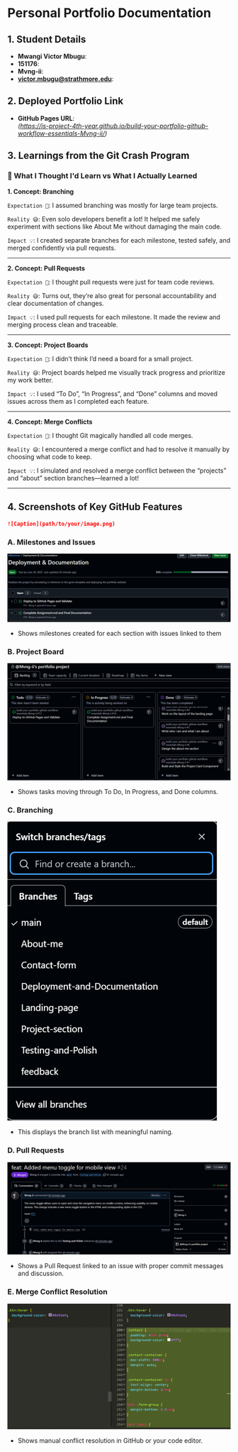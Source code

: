 # Personal Portfolio Documentation

## 1. Student Details

- **Mwangi Victor Mbugu**:
- **151176**:
- **Mvng-ii**:
- **victor.mbugu@strathmore.edu**:

## 2. Deployed Portfolio Link

- **GitHub Pages URL**:  
  _(https://is-project-4th-year.github.io/build-your-portfolio-github-workflow-essentials-Mvng-ii/)_


## 3. Learnings from the Git Crash Program

### **🧠 What I Thought I'd Learn vs What I Actually Learned**

**1. Concept: Branching**

`Expectation 👀`: I assumed branching was mostly for large team projects.

`Reality 😅`: Even solo developers benefit a lot! It helped me safely experiment with sections like About Me without damaging the main code.

`Impact 💡`: I created separate branches for each milestone, tested safely, and merged confidently via pull requests.

---

**2. Concept: Pull Requests**

`Expectation 👀`: I thought pull requests were just for team code reviews.

`Reality 😅`: Turns out, they’re also great for personal accountability and clear documentation of changes.

`Impact 💡`: I used pull requests for each milestone. It made the review and merging process clean and traceable.

---

**3. Concept: Project Boards**

`Expectation 👀`: I didn’t think I’d need a board for a small project.

`Reality 😅`: Project boards helped me visually track progress and prioritize my work better.

`Impact 💡`: I used “To Do”, “In Progress”, and “Done” columns and moved issues across them as I completed each feature.

---

**4. Concept: Merge Conflicts**

`Expectation 👀`: I thought Git magically handled all code merges.

`Reality 😅`: I encountered a merge conflict and had to resolve it manually by choosing what code to keep.

`Impact 💡`: I simulated and resolved a merge conflict between the “projects” and “about” section branches—learned a lot!

---

## 4. Screenshots of Key GitHub Features

```markdown
![Caption](path/to/your/image.png)
```

### A. Milestones and Issues

![Milestones and Issues Co-relation](image.png)

- Shows milestones created for each section with issues linked to them

### B. Project Board

![Project Board](image-1.png)

- Shows tasks moving through To Do, In Progress, and Done columns.

### C. Branching

![Branches in the repository](image-2.png)

- This displays the branch list with meaningful naming.

### D. Pull Requests

![Pull request](image-3.png)

- Shows a Pull Request linked to an issue with proper commit messages and discussion.

### E. Merge Conflict Resolution

![Merge Conflict Resolution](image-4.png)

- Shows manual conflict resolution in GitHub or your code editor.
